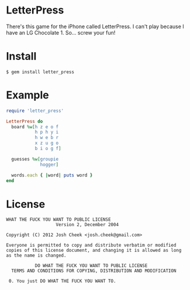 LetterPress
===========

There's this game for the iPhone called LetterPress.
I can't play because I have an LG Chocolate 1.
So... screw your fun!

Install
=======

`$ gem install letter_press`

Example
=======

```ruby
require 'letter_press'

LetterPress do
  board %w[h z e o f
           h p h y i
           h w e b r
           x z u g o
           b i o g f]

  guesses %w[groupie
             hogger]

  words.each { |word| puts word }
end
```

License
=======

    WHAT THE FUCK YOU WANT TO PUBLIC LICENSE
                       Version 2, December 2004

    Copyright (C) 2012 Josh Cheek <josh.cheek@gmail.com>

    Everyone is permitted to copy and distribute verbatim or modified
    copies of this license document, and changing it is allowed as long
    as the name is changed.

               DO WHAT THE FUCK YOU WANT TO PUBLIC LICENSE
      TERMS AND CONDITIONS FOR COPYING, DISTRIBUTION AND MODIFICATION

     0. You just DO WHAT THE FUCK YOU WANT TO.

